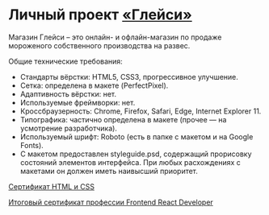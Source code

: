 # Личный проект [«Глейси»](https://k-katerina.github.io/Gllacy/)

Магазин Глейси – это онлайн- и офлайн-магазин по продаже мороженого собственного производства на развес.

Общие технические требования:
* Стандарты вёрстки: HTML5, CSS3, прогрессивное улучшение.
* Сетка: определена в макете (PerfectPixel).
* Адаптивность вёрстки: нет.
* Используемые фреймворки: нет.
* Кроссбраузерность: Chrome, Firefox, Safari, Edge, Internet Explorer 11.
* Типографика: частично определена в макете (прочее — на усмотрение разработчика).
* Используемый шрифт: Roboto (есть в папке с макетом и на Google Fonts).
* С макетом предоставлен styleguide.psd, содержащий прорисовку состояний элементов интерфейса. При любых расхождениях с макетами он должен иметь наивысший приоритет.

[Сертификат HTML и CSS](https://assets.htmlacademy.ru/certificates/intensive/155/1052393.pdf?1584514156)

[Итоговый сертификат профессии Frontend React Developer](https://assets.htmlacademy.ru/certificates/profession/13/1052393.pdf?1605687308)
